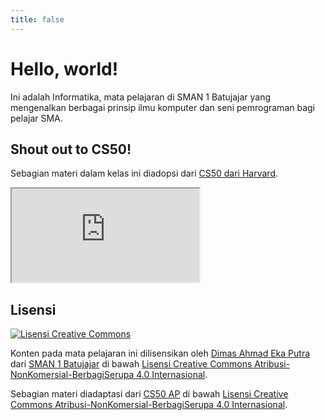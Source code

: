 ```yaml
---
title: false
---
```


# Hello, world!

Ini adalah Informatika, mata pelajaran di SMAN 1 Batujajar yang mengenalkan berbagai prinsip ilmu komputer dan seni pemrograman bagi pelajar SMA.

## Shout out to CS50!

Sebagian materi dalam kelas ini diadopsi dari [CS50 dari Harvard](https://ap.cs50.school/).

<iframe src="https://www.youtube.com/embed/tZxLMIk_SaY?playlist=GAB6Gm7pTTA"></iframe>

## Lisensi

[![Lisensi Creative Commons](https://i.creativecommons.org/l/by-nc-sa/4.0/80x15.png)](http://creativecommons.org/licenses/by-nc-sa/4.0/deed.id)

Konten pada mata pelajaran ini dilisensikan oleh [Dimas Ahmad Eka Putra](http://www.sman1batujajar.sch.id/teachers) dari [SMAN 1 Batujajar](http://www.sman1batujajar.sch.id) di bawah [Lisensi Creative Commons Atribusi-NonKomersial-BerbagiSerupa 4.0 Internasional](http://creativecommons.org/licenses/by-nc-sa/4.0/deed.id).

Sebagian materi diadaptasi dari [CS50 AP](https://ap.cs50.school/) di bawah [Lisensi Creative Commons Atribusi-NonKomersial-BerbagiSerupa 4.0 Internasional](http://creativecommons.org/licenses/by-nc-sa/4.0/deed.id).
